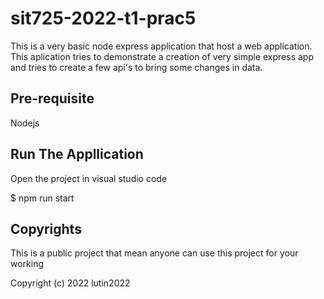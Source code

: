 # sit725-2022-t1-prac5
This is a very basic node express application that host a web application. This aplication tries to demonstrate a creation of very simple express app and tries to create a few api's to bring some changes in data.

## Pre-requisite
Nodejs
## Run The Appllication
Open the project in visual studio code

$ npm run start

## Copyrights
This is a public project that mean anyone can use this project for your working

Copyright (c) 2022 lutin2022